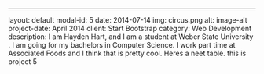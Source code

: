 ---
layout: default
modal-id: 5
date: 2014-07-14
img: circus.png
alt: image-alt
project-date: April 2014
client: Start Bootstrap
category: Web Development
description: I am Hayden Hart, and I am a student at Weber State University .  I am going for my bachelors in Computer Science.  I work part time at Associated Foods and I think that is pretty cool. Heres a neet table. this is project 5

